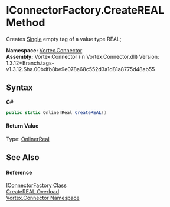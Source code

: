 # IConnectorFactory.CreateREAL Method 
 

Creates <a href="https://docs.microsoft.com/dotnet/api/system.single" target="_blank">Single</a> empty tag of a value type REAL;

**Namespace:**&nbsp;<a href="N_Vortex_Connector.md">Vortex.Connector</a><br />**Assembly:**&nbsp;Vortex.Connector (in Vortex.Connector.dll) Version: 1.3.12+Branch.tags-v1.3.12.Sha.00bdfb8be9e078a68c552d3a1d81a8775d48ab55

## Syntax

**C#**<br />
``` C#
public static OnlinerReal CreateREAL()
```


#### Return Value
Type: <a href="T_Vortex_Connector_ValueTypes_OnlinerReal.md">OnlinerReal</a><br />

## See Also


#### Reference
<a href="T_Vortex_Connector_IConnectorFactory.md">IConnectorFactory Class</a><br /><a href="Overload_Vortex_Connector_IConnectorFactory_CreateREAL.md">CreateREAL Overload</a><br /><a href="N_Vortex_Connector.md">Vortex.Connector Namespace</a><br />